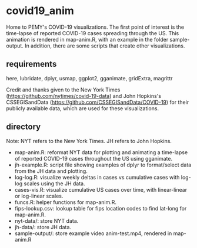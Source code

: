 # covid19_anim

Home to PEMY's COVID-19 visualizations. The first point of interest is the time-lapse of reported COVID-19 cases spreading through the US. This animation is rendered in map-anim.R, with an example in the folder sample-output. In addition, there are some scripts that create other visualizations.

## requirements

here, lubridate, dplyr, usmap, ggplot2, gganimate, gridExtra, magrittr

Credit and thanks given to the New York Times (https://github.com/nytimes/covid-19-data) and John Hopkins's CSSEGISandData (https://github.com/CSSEGISandData/COVID-19) for their publicly available data, which are used for these visualizations.

## directory

Note: NYT refers to the New York Times. JH refers to John Hopkins.

* map-anim.R: reformat NYT data for plotting and animating a time-lapse of reported COVID-19 cases throughout the US using gganimate.
* jh-example.R: script file showing examples of dplyr to format/select data from the JH data and plotting.
* log-log.R: visualize weekly deltas in cases vs cumulative cases with log-log scales using the JH data.
* cases-vis.R: visualize cumulative US cases over time, with linear-linear or log-linear scales.
* funcs.R: helper functions for map-anim.R.
* fips-lookup.csv: lookup table for fips location codes to find lat-long for map-anim.R.
* nyt-data/: store NYT data.
* jh-data/: store JH data.
* sample-output/: store example video anim-test.mp4, rendered in map-anim.R

